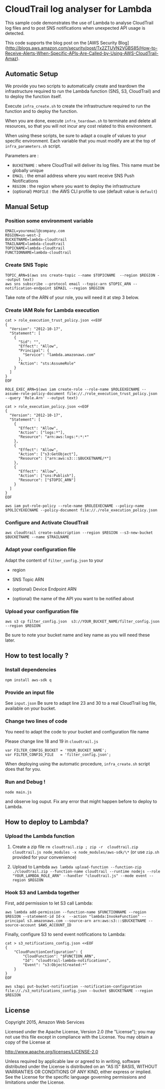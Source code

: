 # CloudTrail log analyser for Lambda

This sample code demonstrates the use of Lambda to analyse CloudTrail log files and to post SNS notifications when unexpected API usage is detected.

This code supports the blog post on the [AWS Security Blog] (http://blogs.aws.amazon.com/security/post/Tx2ZTUVN2VGBS85/How-to-Receive-Alerts-When-Specific-APIs-Are-Called-by-Using-AWS-CloudTrail-Amaz).

## Automatic Setup

We provide you two scripts to automatically create and teardown the infrastructure required to run the Lambda function (SNS, S3, CloudTrail) and to deploy the function itself.

Execute ```infra_create.sh``` to create the infrastructure required to run the function and to deploy the function.

When you are done, execute ```infra_teardown.sh``` to terminate and delete all resources, so that you will not incur any cost related to this environment.

When using these scripts, be sure to adapt a couple of values to your specific environment.
Each variable that you must modify are at the top of ```infra_parameters.sh``` script.

Parameters are :

- ```BUCKETNAME``` : where CloudTrail will deliver its log files.  This name must be globally unique
- ```EMAIL``` : the email address where you want receive SNS Push Notifications
- ```REGION``` : the region where you want to deploy the infrastructure
- (optional) ```PROFILE``` : the AWS CLI profile to use (default value is ```default```)


## Manual Setup

### Position some environment variable

```
EMAIL=youremail@company.com
REGION=us-west-2
BUCKETNAME=lambda-cloudtrail
TRAILNAME=lambda-cloudtrail
TOPICNAME=lambda-cloudtrail
FUNCTIONNAME=lambda-cloudtrail
```

### Create SNS Topic

```
TOPIC_ARN=$(aws sns create-topic --name $TOPICNAME  --region $REGION --output text)
aws sns subscribe --protocol email --topic-arn $TOPIC_ARN --notification-endpoint $EMAIL --region $REGION
```

Take note of the ARN of your role, you will need it at step 3 below.

### Create IAM Role for Lambda execution

```
cat > role_execution_trust_policy.json <<EOF
{
  "Version": "2012-10-17",
  "Statement": [
    {
      "Sid": "",
      "Effect": "Allow",
      "Principal": {
        "Service": "lambda.amazonaws.com"
      },
      "Action": "sts:AssumeRole"
    }
  ]
}
EOF

ROLE_EXEC_ARN=$(aws iam create-role --role-name $ROLEEXECNAME --assume-role-policy-document file://./role_execution_trust_policy.json --query 'Role.Arn' --output text)

cat > role_execution_policy.json <<EOF
{
  "Version": "2012-10-17",
  "Statement": [
    {
      "Effect": "Allow",
      "Action": ["logs:*"],
      "Resource": "arn:aws:logs:*:*:*"
    },
    {
      "Effect": "Allow",
      "Action": ["s3:GetObject"],
      "Resource": ["arn:aws:s3:::$BUCKETNAME/*"]
    },
    {
      "Effect": "Allow",
      "Action": ["sns:Publish"],
      "Resource": ["$TOPIC_ARN"]
    }
  ]
}
EOF

aws iam put-role-policy --role-name $ROLEEXECNAME --policy-name $POLICYEXECNAME --policy-document file://./role_execution_policy.json
```

### Configure and Activate CloudTrail

```
aws cloudtrail create-subscription --region $REGION --s3-new-bucket $BUCKETNAME --name $TRAILNAME
```

### Adapt your configuration file

Adapt the content of ```filter_config.json``` to your

- region

- SNS Topic ARN

- (optional) Device Endpoint ARN

- (optional) the name of the API you want to be notified about


### Upload your configuration file

```aws s3 cp filter_config.json  s3://YOUR_BUCKET_NAME/filter_config.json --region $REGION```

Be sure to note your bucket name and key name as you will need these later.

## How to test locally ?

### Install dependencies

```npm install aws-sdk q```

### Provide an input file

See ```input.json```
Be sure to adapt line 23 and 30 to a real CloudTrail log file, available on your bucket.

### Change two lines of code

You need to adapt the code to your bucket and configuration file name

Please change line 18 and 19 in ```cloudtrail.js```

```
var FILTER_CONFIG_BUCKET = 'YOUR_BUCKET_NAME';
var FILTER_CONFIG_FILE   = 'filter_config.json';
```
When deploying using the automatic procedure, ```infra_create.sh``` script does that for you.

### Run and Debug !

```node main.js```

and observe log ouput. Fix any error that might happen before to deploy to Lambda.

## How to deploy to Lambda?

### Upload the Lambda function

1. Create a zip file
```rm cloudtrail.zip ; zip -r  cloudtrail.zip cloudtrail.js node_modules -x node_modules/aws-sdk/\*```
(or use ```zip.sh``` provided for your convenience)

2. Upload to Lambda
```aws lambda upload-function --function-zip  ./cloudtrail.zip --function-name cloudtrail --runtime nodejs --role "YOUR_LAMBDA_ROLE_ARN" --handler "cloudtrail.js" --mode event --region $REGION```

### Hook S3 and Lambda together

First, add permission to let S3 call Lambda:

```
aws lambda add-permission --function-name $FUNCTIONNAME --region $REGION --statement-id Id-x  --action "lambda:InvokeFunction" --principal s3.amazonaws.com --source-arn arn:aws:s3:::$BUCKETNAME --source-account $AWS_ACCOUNT_ID
```

Finally, configure S3 to send event notifications to Lambda:

```
cat > s3_notifications_config.json <<EOF
{
    "CloudFunctionConfiguration": {
        "CloudFunction": "$FUNCTION_ARN",
        "Id": "cloudtrail-lambda-notifications",
        "Event": "s3:ObjectCreated:*"
    }
}
EOF

aws s3api put-bucket-notification --notification-configuration file://./s3_notifications_config.json --bucket $BUCKETNAME --region $REGION
```

## License

Copyright 2015, Amazon Web Services

Licensed under the Apache License, Version 2.0 (the "License");
you may not use this file except in compliance with the License.
You may obtain a copy of the License at

http://www.apache.org/licenses/LICENSE-2.0

Unless required by applicable law or agreed to in writing, software
distributed under the License is distributed on an "AS IS" BASIS,
WITHOUT WARRANTIES OR CONDITIONS OF ANY KIND, either express or implied.
See the License for the specific language governing permissions and
limitations under the License.

